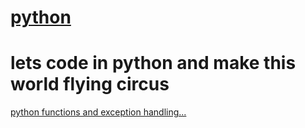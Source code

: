 # [python](https://anshaadi.github.io/python/)
# lets code in python and make this world flying circus
[python functions and exception handling...](https://github.com/Anshaadi/python/blob/master/functions%26exceptionHandling)

